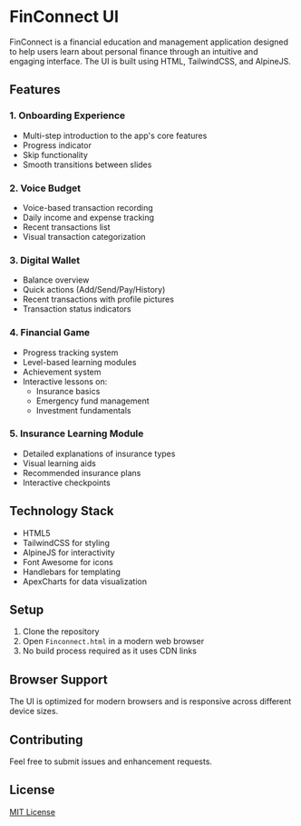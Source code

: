 # FinConnect UI

FinConnect is a financial education and management application designed to help users learn about personal finance through an intuitive and engaging interface. The UI is built using HTML, TailwindCSS, and AlpineJS.

## Features

### 1. Onboarding Experience
- Multi-step introduction to the app's core features
- Progress indicator
- Skip functionality
- Smooth transitions between slides

### 2. Voice Budget
- Voice-based transaction recording
- Daily income and expense tracking
- Recent transactions list
- Visual transaction categorization

### 3. Digital Wallet
- Balance overview
- Quick actions (Add/Send/Pay/History)
- Recent transactions with profile pictures
- Transaction status indicators

### 4. Financial Game
- Progress tracking system
- Level-based learning modules
- Achievement system
- Interactive lessons on:
  - Insurance basics
  - Emergency fund management
  - Investment fundamentals

### 5. Insurance Learning Module
- Detailed explanations of insurance types
- Visual learning aids
- Recommended insurance plans
- Interactive checkpoints

## Technology Stack

- HTML5
- TailwindCSS for styling
- AlpineJS for interactivity
- Font Awesome for icons
- Handlebars for templating
- ApexCharts for data visualization

## Setup

1. Clone the repository
2. Open `Finconnect.html` in a modern web browser
3. No build process required as it uses CDN links

## Browser Support

The UI is optimized for modern browsers and is responsive across different device sizes.

## Contributing

Feel free to submit issues and enhancement requests.

## License

[MIT License](LICENSE)
